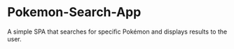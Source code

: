 # Pokemon-Search-App
A simple SPA that searches for specific Pokémon and displays results to the user.
